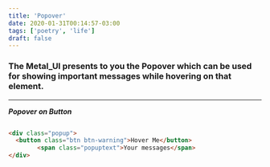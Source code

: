 ```yaml
---
title: 'Popover'
date: 2020-01-31T00:14:57-03:00
tags: ['poetry', 'life']
draft: false
---
```


### The Metal_UI presents to you the Popover which can be used for showing important messages while hovering on that element.
---

***Popover on Button***
```html

<div class="popup">
  <button class="btn btn-warning">Hover Me</button>
        <span class="popuptext">Your messages</span>
</div>


```

